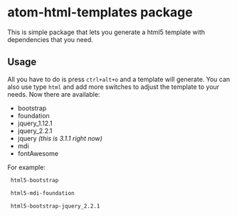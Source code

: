 # atom-html-templates package

This is simple package that lets you generate a html5 template with dependencies that you need.

## Usage
All you have to do is press `ctrl+alt+o` and a template will generate.
You can also use type `html` and add more switches to adjust the template to your needs. Now there are available:

- bootstrap
- foundation
- jquery_1.12.1
- jquery_2.2.1
- jquery _(this is 3.1.1 right now)_
- mdi
- fontAwesome

For example:

```html
 html5-bootstrap
```

```html
 html5-mdi-foundation
```

```html
 html5-bootstrap-jquery_2.2.1
```


<!-- ![A screenshot of your package](https://f.cloud.github.com/assets/69169/2290250/c35d867a-a017-11e3-86be-cd7c5bf3ff9b.gif) -->
